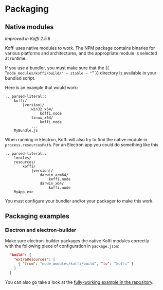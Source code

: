 # Packaging

## Native modules

*Improved in Koffi 2.5.8*

Koffi uses native modules to work. The NPM package contains binaries for various platforms and architectures, and the appropriate module is selected at runtime.

If you use a bundler, you must make sure that the {{ "`node_modules/koffi/build/" ~ stable ~ "`" }} directory is available in your bundled script.

Here is an example that would work:

```{eval-rst}
.. parsed-literal::
    koffi/
        |version|/
            win32_x64/
                koffi.node
            linux_x64/
                koffi.node
            ...
    MyBundle.js
```

When running in Electron, Koffi will also try to find the native module in `process.resourcesPath`. For an Electron app you could do something like this

```{eval-rst}
.. parsed-literal::
    locales/
    resources/
        koffi/
            |version|/
                darwin_arm64/
                    koffi.node
                darwin_x64/
                    koffi.node
    MyApp.exe
```

You must configure your bundler and/or your packager to make this work.

## Packaging examples

### Electron and electron-builder

Make sure electron-builder packages the native Koffi modules correctly with the following piece of configuration in `package.json`:

```json
  "build": {
    "extraResources": [
      { "from": "node_modules/koffi/build", "to": "koffi" }
    ]
  }
```

You can also go take a look at the [fully-working example in the repository](https://github.com/Koromix/rygel/tree/master/src/koffi/examples/electron).
